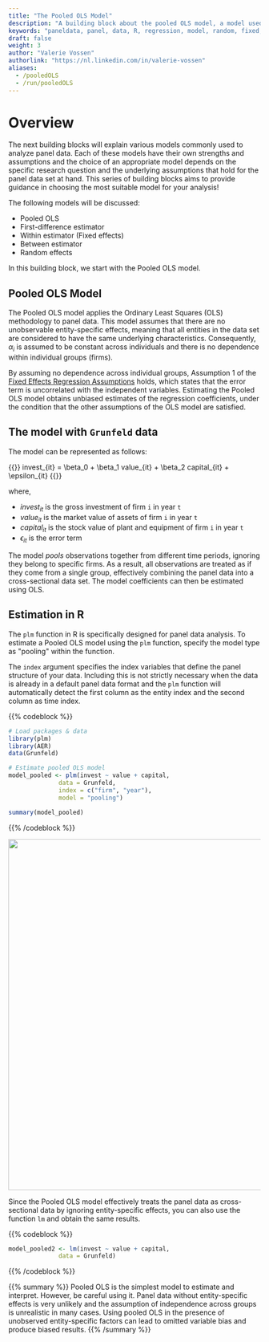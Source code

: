 ```yaml
---
title: "The Pooled OLS Model"
description: "A building block about the pooled OLS model, a model used to analyze panel data"
keywords: "paneldata, panel, data, R, regression, model, random, fixed, pooled, OLS, within, between"
draft: false
weight: 3
author: "Valerie Vossen"
authorlink: "https://nl.linkedin.com/in/valerie-vossen"
aliases:
  - /pooledOLS
  - /run/pooledOLS
---
```


# Overview

The next building blocks will explain various models commonly used to analyze panel data. Each of these models have their own strengths and assumptions and the choice of an appropriate model depends on the specific research question and the underlying assumptions that hold for the panel data set at hand. This series of building blocks aims to provide guidance in choosing the most suitable model for your analysis!

The following models will be discussed: 
- Pooled OLS
- First-difference estimator
- Within estimator (Fixed effects)
- Between estimator
- Random effects

In this building block, we start with the Pooled OLS model.

## Pooled OLS Model

The Pooled OLS model applies the Ordinary Least Squares (OLS) methodology to panel data. This model assumes that there are no unobservable entity-specific effects, meaning that all entities in the data set are considered to have the same underlying characteristics. Consequently, $\alpha_i$ is assumed to be constant across individuals and there is no dependence within individual groups (firms). 

By assuming no dependence across individual groups, Assumption 1 of the [Fixed Effects Regression Assumptions](/fixedeffectsassumptions) holds, which states that the error term is uncorrelated with the independent variables. Estimating the Pooled OLS model obtains unbiased estimates of the regression coefficients, under the condition that the other assumptions of the OLS model are satisfied.

## The model with `Grunfeld` data
The model can be represented as follows:

{{<katex>}}
invest_{it} = \beta_0 + \beta_1 value_{it} + \beta_2 capital_{it} + \epsilon_{it}
{{</katex>}}

where,
- $invest_{it}$ is the gross investment of firm `i` in year `t`
- $value_{it}$ is the market value of assets of firm `i` in year `t`
- $capital_{it}$ is the stock value of plant and equipment of firm `i` in year `t`
- $\epsilon_{it}$ is the error term

The model *pools* observations together from different time periods, ignoring they belong to specific firms. As a result, all observations are treated as if they come from a single group, effectively combining the panel data into a cross-sectional data set. The model coefficients can then be estimated using OLS. 


## Estimation in R
The `plm` function in R is specifically designed for panel data analysis. To estimate a Pooled OLS model using the `plm` function, specify the model type as "pooling" within the function. 

The `index` argument specifies the index variables that define the panel structure of your data. Including this is not strictly necessary when the data is already in a default panel data format and the `plm` function will automatically detect the first column as the entity index and the second column as time index. 

{{% codeblock %}}
```R
# Load packages & data
library(plm)
library(AER) 
data(Grunfeld) 

# Estimate pooled OLS model
model_pooled <- plm(invest ~ value + capital, 
              data = Grunfeld, 
              index = c("firm", "year"), 
              model = "pooling")

summary(model_pooled)
```
{{% /codeblock %}}

<p align = "center">
<img src = "../images/summarypooledols.png" width="700">
</p>

Since the Pooled OLS model effectively treats the panel data as cross-sectional data by ignoring entity-specific effects, you can also use the function `lm` and obtain the same results.

{{% codeblock %}}
```R
model_pooled2 <- lm(invest ~ value + capital, 
              data = Grunfeld)
```
{{% /codeblock %}}

{{% summary %}}
Pooled OLS is the simplest model to estimate and interpret. However, be careful using it. Panel data without entity-specific effects is very unlikely and the assumption of independence across groups is unrealistic in many cases. Using pooled OLS in the presence of unobserved entity-specific factors can lead to omitted variable bias and produce biased results.
{{% /summary %}}